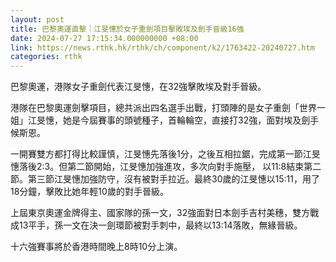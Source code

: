 ```yaml
---
layout: post
title: 巴黎奧運直擊｜江旻憓於女子重劍項目擊敗埃及劍手晉級16強
date: 2024-07-27 17:15:34.000000000 +08:00
link: https://news.rthk.hk/rthk/ch/component/k2/1763422-20240727.htm
categories: rthk
---
```


巴黎奧運，港隊女子重劍代表江旻憓，在32強擊敗埃及對手晉級。

港隊在巴黎奧運劍擊項目，總共派出四名選手出戰，打頭陣的是女子重劍「世界一姐」江旻憓，她是今屆賽事的頭號種子，首輪輪空，直接打32強，面對埃及劍手候斯恩。

一開賽雙方都打得比較謹慎，江旻憓先落後1分，之後互相拉鋸，完成第一節江旻憓落後2:3。但第二節開始，江旻憓加強進攻，多次向對手施壓， 以11:8結束第二節。第三節江旻憓加強防守，沒有被對手拉近。最終30歲的江旻憓以15:11，用了18分鐘，擊敗比她年輕10歲的對手晉級。

上屆東京奧運金牌得主、國家隊的孫一文，32強面對日本劍手吉村美穗，雙方戰成13平手，孫一文在決一劍環節被對手刺中，最終以13:14落敗，無緣晉級。

十六強賽事將於香港時間晚上8時10分上演。
